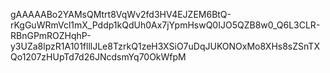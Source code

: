 gAAAAABo2YAMsQMtrt8VqWv2fd3HV4EJZEM6BtQ-rKgGuWRmVcl1mX_Pddp1kQdUh0Ax7jYpmHswQ0IJO5QZB8w0_Q6L3CLR-RBnGPmROZHqhP-y3UZa8lpzR1A101flllJLe8TzrkQ1zeH3XSiO7uDqJUKONOxMo8XHs8sZSnTXQo1207zHUpTd7d26JNcdsmYq70OkWfpM